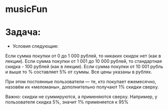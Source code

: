 # musicFun
# Задача:
+ Условия следующие:

Если сумма покупки от 0 до 1 000 рублей, то никаких скидок нет (как в лекции).
Если сумма покупки от 1 001 до 10 000 рублей, то стандартная скидка - 100 рублей (как в лекции).
Если сумма покупки от 10 001 рубль и выше то % составляет 5% от суммы.
Все цены указаны в рублях.

При этом постоянные пользователи — те, кто покупает ежемесячно, назовём их «меломаны», дополнительно получают 1% скидки сверху.

Важно: скидки не суммируются, а применяются сверху. Например, у пользователя скидка 5%, значит 1% применяется к 95%
